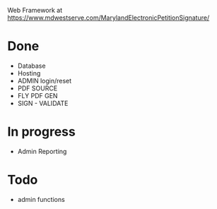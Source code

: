 Web Framework at https://www.mdwestserve.com/MarylandElectronicPetitionSignature/
# Done
* Database
* Hosting
* ADMIN login/reset
* PDF SOURCE 
* FLY PDF GEN 
* SIGN - VALIDATE 
# In progress
* Admin Reporting
# Todo
* admin functions
